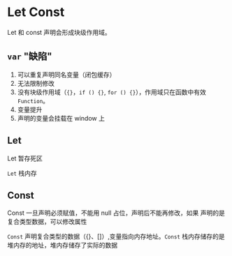 # Let Const
Let 和 const 声明会形成块级作用域。

## `var` "缺陷"
1. 可以重复声明同名变量（闭包缓存）
2. 无法限制修改
3. 没有块级作用域（`{}`，`if () {}`, `for () {}`），作用域只在函数中有效`Function`。
4. 变量提升
5. 声明的变量会挂载在 window 上

## Let
Let 暂存死区

`Let` 栈内存

## Const
Const 一旦声明必须赋值，不能用 null 占位，声明后不能再修改，如果 声明的是复合类型数据，可以修改属性

`Const` 声明复合类型的数据（{}、[]）,变量指向内存地址。`Const` 栈内存储存的是堆内存的地址，堆内存储存了实际的数据
